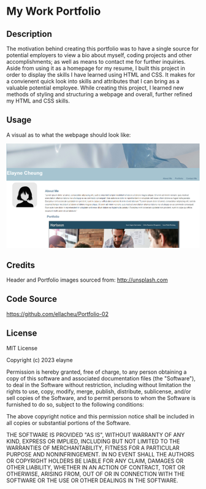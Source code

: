 # My Work Portfolio

## Description 
The motivation behind creating this portfolio was to have a single source for potential employers to view a bio about myself, coding projects and other accomplishments; as well as means to contact me for further inquiries.  Aside from using it as a homepage for my resume, I built this project in order to display the skills I have learned using HTML and CSS.  It makes for a convienent quick look into skills and attributes that I can bring as a valuable potential employee.  While creating this project, I learned new methods of styling and structuring a webpage and overall, further refined my HTML and CSS skills.

## Usage
A visual as to what the webpage should look like:

![webpageimage](assets/images/work%20portfolio.png)


## Credits
Header and Portfolio images sourced from: 
http://unsplash.com

## Code Source
https://github.com/ellacheu/Portfolio-02

## License 
MIT License

Copyright (c) 2023 elayne

Permission is hereby granted, free of charge, to any person obtaining a copy of this software and associated documentation files (the "Software"), to deal in the Software without restriction, including without limitation the rights to use, copy, modify, merge, publish, distribute, sublicense, and/or sell copies of the Software, and to permit persons to whom the Software is furnished to do so, subject to the following conditions:

The above copyright notice and this permission notice shall be included in all copies or substantial portions of the Software.

THE SOFTWARE IS PROVIDED "AS IS", WITHOUT WARRANTY OF ANY KIND, EXPRESS OR IMPLIED, INCLUDING BUT NOT LIMITED TO THE WARRANTIES OF MERCHANTABILITY, FITNESS FOR A PARTICULAR PURPOSE AND NONINFRINGEMENT. IN NO EVENT SHALL THE AUTHORS OR COPYRIGHT HOLDERS BE LIABLE FOR ANY CLAIM, DAMAGES OR OTHER LIABILITY, WHETHER IN AN ACTION OF CONTRACT, TORT OR OTHERWISE, ARISING FROM, OUT OF OR IN CONNECTION WITH THE SOFTWARE OR THE USE OR OTHER DEALINGS IN THE SOFTWARE.